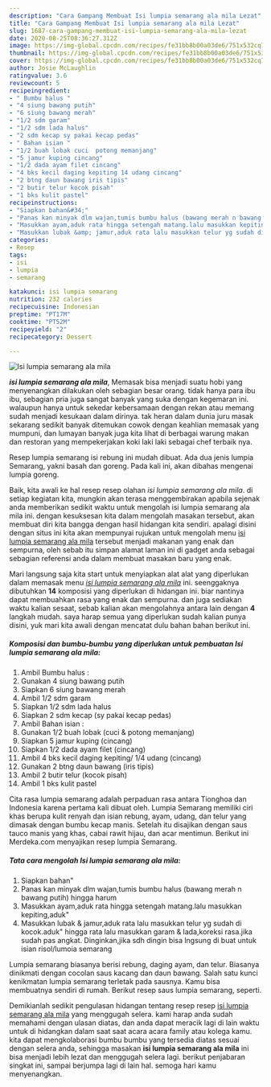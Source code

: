 ```yaml
---
description: "Cara Gampang Membuat Isi lumpia semarang ala mila Lezat"
title: "Cara Gampang Membuat Isi lumpia semarang ala mila Lezat"
slug: 1687-cara-gampang-membuat-isi-lumpia-semarang-ala-mila-lezat
date: 2020-08-25T08:36:27.312Z
image: https://img-global.cpcdn.com/recipes/fe31bb8b00a03de6/751x532cq70/isi-lumpia-semarang-ala-mila-foto-resep-utama.jpg
thumbnail: https://img-global.cpcdn.com/recipes/fe31bb8b00a03de6/751x532cq70/isi-lumpia-semarang-ala-mila-foto-resep-utama.jpg
cover: https://img-global.cpcdn.com/recipes/fe31bb8b00a03de6/751x532cq70/isi-lumpia-semarang-ala-mila-foto-resep-utama.jpg
author: Josie McLaughlin
ratingvalue: 3.6
reviewcount: 5
recipeingredient:
- " Bumbu halus "
- "4 siung bawang putih"
- "6 siung bawang merah"
- "1/2 sdm garam"
- "1/2 sdm lada halus"
- "2 sdm kecap sy pakai kecap pedas"
- " Bahan isian "
- "1/2 buah lobak cuci  potong memanjang"
- "5 jamur kuping cincang"
- "1/2 dada ayam filet cincang"
- "4 bks kecil daging kepiting 14 udang cincang"
- "2 btng daun bawang iris tipis"
- "2 butir telur kocok pisah"
- "1 bks kulit pastel"
recipeinstructions:
- "Siapkan bahan&#34;"
- "Panas kan minyak dlm wajan,tumis bumbu halus (bawang merah n bawang putih) hingga harum"
- "Masukkan ayam,aduk rata hingga setengah matang.lalu masukkan kepiting,aduk&#34;"
- "Masukkan lubak &amp; jamur,aduk rata lalu masukkan telur yg sudah di kocok.aduk&#34; hingga rata lalu masukkan garam &amp; lada,koreksi rasa.jika sudah pas angkat. Dinginkan,jika sdh dingin bisa lngsung di buat untuk isian risol/lumoia semarang"
categories:
- Resep
tags:
- isi
- lumpia
- semarang

katakunci: isi lumpia semarang 
nutrition: 232 calories
recipecuisine: Indonesian
preptime: "PT17M"
cooktime: "PT52M"
recipeyield: "2"
recipecategory: Dessert

---
```



![Isi lumpia semarang ala mila](https://img-global.cpcdn.com/recipes/fe31bb8b00a03de6/751x532cq70/isi-lumpia-semarang-ala-mila-foto-resep-utama.jpg)

<b><i>isi lumpia semarang ala mila</i></b>, Memasak bisa menjadi suatu hobi yang menyenangkan dilakukan oleh sebagian besar orang. tidak hanya para ibu ibu, sebagian pria juga sangat banyak yang suka dengan kegemaran ini. walaupun hanya untuk sekedar kebersamaan dengan rekan atau memang sudah menjadi kesukaan dalam dirinya. tak heran dalam dunia juru masak sekarang sedikit banyak ditemukan cowok dengan keahlian memasak yang mumpuni, dan lumayan banyak juga kita lihat di berbagai warung makan dan restoran yang mempekerjakan koki laki laki sebagai chef terbaik nya.

Resep lumpia semarang isi rebung ini mudah dibuat. Ada dua jenis lumpia Semarang, yakni basah dan goreng. Pada kali ini, akan dibahas mengenai lumpia goreng.

Baik, kita awali ke hal resep resep olahan <i>isi lumpia semarang ala mila</i>. di setiap kegiatan kita, mungkin akan terasa menggembirakan apabila sejenak anda memberikan sedikit waktu untuk mengolah isi lumpia semarang ala mila ini. dengan kesuksesan kita dalam mengolah masakan tersebut, akan membuat diri kita bangga dengan hasil hidangan kita sendiri. apalagi disini dengan situs ini kita akan mempunyai rujukan untuk mengolah menu <u>isi lumpia semarang ala mila</u> tersebut menjadi makanan yang enak dan sempurna, oleh sebab itu simpan alamat laman ini di gadget anda sebagai sebagian referensi anda dalam membuat masakan baru yang enak.


Mari langsung saja kita start untuk menyiapkan alat alat yang diperlukan dalam memasak menu <u><i>isi lumpia semarang ala mila</i></u> ini. seenggaknya dibutuhkan <b>14</b> komposisi yang diperlukan di hidangan ini. biar nantinya dapat membuahkan rasa yang enak dan sempurna. dan juga sediakan waktu kalian sesaat, sebab kalian akan mengolahnya antara lain dengan <b>4</b> langkah mudah. saya harap semua yang diperlukan sudah kalian punya disini, yuk mari kita awali dengan mencatat dulu bahan bahan berikut ini.

<!--inarticleads1-->

##### Komposisi dan bumbu-bumbu yang diperlukan untuk pembuatan Isi lumpia semarang ala mila:

1. Ambil  Bumbu halus :
1. Gunakan 4 siung bawang putih
1. Siapkan 6 siung bawang merah
1. Ambil 1/2 sdm garam
1. Siapkan 1/2 sdm lada halus
1. Siapkan 2 sdm kecap (sy pakai kecap pedas)
1. Ambil  Bahan isian :
1. Gunakan 1/2 buah lobak (cuci &amp; potong memanjang)
1. Siapkan 5 jamur kuping (cincang)
1. Siapkan 1/2 dada ayam filet (cincang)
1. Ambil 4 bks kecil daging kepiting/ 1/4 udang (cincang)
1. Gunakan 2 btng daun bawang (iris tipis)
1. Ambil 2 butir telur (kocok pisah)
1. Ambil 1 bks kulit pastel


Cita rasa lumpia semarang adalah perpaduan rasa antara Tionghoa dan Indonesia karena pertama kali dibuat oleh. Lumpia Semarang memiliki ciri khas berupa kulit renyah dan isian rebung, ayam, udang, dan telur yang dimasak dengan bumbu kecap manis. Setelah itu disajikan dengan saus tauco manis yang khas, cabai rawit hijau, dan acar mentimun. Berikut ini Merdeka.com menyajikan resep lumpia Semarang. 

<!--inarticleads2-->

##### Tata cara mengolah Isi lumpia semarang ala mila:

1. Siapkan bahan&#34;
1. Panas kan minyak dlm wajan,tumis bumbu halus (bawang merah n bawang putih) hingga harum
1. Masukkan ayam,aduk rata hingga setengah matang.lalu masukkan kepiting,aduk&#34;
1. Masukkan lubak &amp; jamur,aduk rata lalu masukkan telur yg sudah di kocok.aduk&#34; hingga rata lalu masukkan garam &amp; lada,koreksi rasa.jika sudah pas angkat. Dinginkan,jika sdh dingin bisa lngsung di buat untuk isian risol/lumoia semarang


Lumpia semarang biasanya berisi rebung, daging ayam, dan telur. Biasanya dinikmati dengan cocolan saus kacang dan daun bawang. Salah satu kunci kenikmatan lumpia semarang terletak pada sausnya. Kamu bisa membuatnya sendiri di rumah. Berikut resep saus lumpia semarang, seperti. 

Demikianlah sedikit pengulasan hidangan tentang resep resep <u>isi lumpia semarang ala mila</u> yang menggugah selera. kami harap anda sudah memahami dengan ulasan diatas, dan anda dapat meracik lagi di lain waktu untuk di hidangkan dalam saat saat acara acara family atau kolega kamu. kita dapat mengkolaborasi bumbu bumbu yang tersedia diatas sesuai dengan selera anda, sehingga masakan <b>isi lumpia semarang ala mila</b> ini bisa menjadi lebih lezat dan menggugah selera lagi. berikut penjabaran singkat ini, sampai berjumpa lagi di lain hal. semoga hari kamu menyenangkan.
